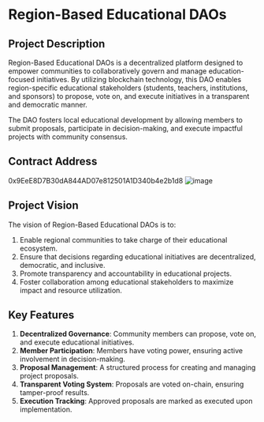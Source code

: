 # Region-Based Educational DAOs

## Project Description
Region-Based Educational DAOs is a decentralized platform designed to empower communities to collaboratively govern and manage education-focused initiatives. By utilizing blockchain technology, this DAO enables region-specific educational stakeholders (students, teachers, institutions, and sponsors) to propose, vote on, and execute initiatives in a transparent and democratic manner.

The DAO fosters local educational development by allowing members to submit proposals, participate in decision-making, and execute impactful projects with community consensus.

## Contract Address
0x9EeE8D7B30dA844AD07e812501A1D340b4e2b1d8
![image](https://github.com/user-attachments/assets/452bc64c-222b-4242-a7ce-4e67fc0c3564)


## Project Vision
The vision of Region-Based Educational DAOs is to:
1. Enable regional communities to take charge of their educational ecosystem.
2. Ensure that decisions regarding educational initiatives are decentralized, democratic, and inclusive.
3. Promote transparency and accountability in educational projects.
4. Foster collaboration among educational stakeholders to maximize impact and resource utilization.

## Key Features
1. **Decentralized Governance**: Community members can propose, vote on, and execute educational initiatives.
2. **Member Participation**: Members have voting power, ensuring active involvement in decision-making.
3. **Proposal Management**: A structured process for creating and managing project proposals.
4. **Transparent Voting System**: Proposals are voted on-chain, ensuring tamper-proof results.
5. **Execution Tracking**: Approved proposals are marked as executed upon implementation.

